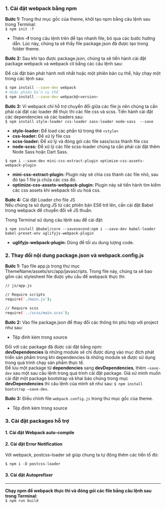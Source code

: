 ### 1. Cài đặt webpack bằng npm
__Bước 1:__ Trong thư mục gốc của theme, khởi tạo npm bằng câu lệnh sau trong Terminal:  
`$ npm init -f`  
- Thêm __-f__ trong câu lệnh trên để tạo nhanh file, bỏ qua các bước hướng dẫn. Lúc này, chúng ta sẽ thấy file package.json đã được tạo trong folder theme. 

__Bước 2:__ Sau khi tạo được package.json, chúng ta sẽ tiến hành cài đặt package webpack và webpack cli bằng các câu lệnh sau:  
 
 Để cài đặt bản phát hành mới nhất hoặc một phiên bản cụ thể, hãy chạy một trong các lệnh sau:  
```sh
$ npm install --save-dev webpack
# Hoặc phiên bản cụ thể
$ npm install --save-dev webpack@<version>
```

__Bước 3:__ Vì webpack chỉ hỗ trợ chuyển đổi giữa các file js nên chúng ta cần phải cài đặt các loader để thực thi các file css và scss. Tiến hành cài đặt các dependencies và các loaders sau:  
`$ npm install style-loader css-loader sass-loader node-sass  --save`  

- __style-loader:__ Để load các phần tử trong thẻ `<style>`  
- __css-loader:__ Để xử lý file css  
- __scss-loader:__ Để xử lý và đóng gói các file sass/scss thành file css  
- __node-scss:__ Để xử lý các file scss-loader chúng ta cần phải cài đặt thêm Node Sass hoặc Dart Sass.  

`$ npm i --save-dev mini-css-extract-plugin optimize-css-assets-webpack-plugin`  
- __mini-css-extract-plugin:__ Plugin này sẽ chia css thành các file nhỏ, sau đó tạo 1 file js chứa các css đó.  
- __optimize-css-assets-webpack-plugin:__ Plugin này sẽ tiến hành tìm kiếm các css assets khi webpack tối ưu hoá css.  

__Bước 4:__ Cài đặt Loader cho file JS  
Nếu chúng ta sử dụng JS từ các phiên bản ES6 trở lên, cần cài đặt Babel trong webpack để chuyển đổi về JS thuần. 

Trong Terminal sử dụng câu lệnh sau để cài đặt:

`$ npm install @babel/core --savesecond:npm i --save-dev babel-loader babel-preset-env uglifyjs-webpack-plugin`  
- __uglifyjs-webpack-plugin:__ Dùng để tối ưu dung lượng code.
### 2. Thay đổi nội dung package.json và webpack.config.js
__Bước 1:__ Tạo file app.js trong thư mục ThemeName/assets/src/app/javascripts. Trong file này, chúng ta sẽ bao gồm các stylesheet file được yêu cầu để webpack thực thi:  
```sh
// js/app.js

// Require scripts
require('./main.js');

// Require scss
require('../scss/main.scss'); 
```
__Bước 2:__ Vào file package.json để thay đổi các thông tin phù hợp với project như sau:  
- Tệp đính kèm trong source

Đối với các package đã được cài đặt bằng npm:  
__devDependencies__ là những module sẽ chỉ được dùng vào mục đích phát triển sản phẩm trong khi dependencies là những module sẽ được sử dụng trong quá trình chạy sản phẩm thực tế.  
Để lưu một package từ __dependencies__ sang __devDependencies__, thêm `–save-dev` sau một sau câu lệnh trong quá trình cài đặt package. Giả sử mình muốn cài đặt một package bootstrap và khai báo chúng trong mục __devDependencies__ thì câu lệnh của mình sẽ như sau: `$ npm install bootstrap –save-dev`.

__Bước 3:__ Điều chỉnh file `webpack.config.js` trong thư mục gốc của theme.  
- Tệp đính kèm trong source

### 3. Cài đặt packages hỗ trợ  
#### 1. Cài đặt Webpack auto-compile
#### 2. Cài đặt Error Notification
Với webpack, postcss-loader sẽ giúp chung ta tự động thêm các tiền tố đó:  

`$ npm i -D postcss-loader`  

#### 3. Cài đặt Autoprefixer
  
----------
__Chạy npm để webpack thực thi và đóng gói các file bằng câu lệnh sau trong Terminal:__  
`$ npm run build`

